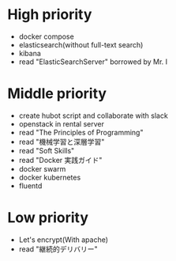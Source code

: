 # High priority
* docker compose
* elasticsearch(without full-text search)
* kibana
* read "ElasticSearchServer" borrowed by Mr. I

# Middle priority
* create hubot script and collaborate with slack
* openstack in rental server
* read "The Principles of Programming"
* read "機械学習と深層学習"
* read "Soft Skills"
* read "Docker 実践ガイド"
* docker swarm
* docker kubernetes
* fluentd

# Low priority
* Let's encrypt(With apache)
* read "継続的デリバリー"
